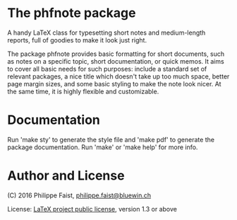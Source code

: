 # The phfnote package

A handy LaTeX class for typesetting short notes and medium-length reports, full
of goodies to make it look just right.

The package phfnote provides basic formatting for short documents, such as notes
on a specific topic, short documentation, or quick memos. It aims to cover all
basic needs for such purposes: include a standard set of relevant packages, a
nice title which doesn't take up too much space, better page margin sizes, and
some basic styling to make the note look nicer. At the same time, it is highly
flexible and customizable.


# Documentation

Run 'make sty' to generate the style file and 'make pdf' to generate the package
documentation. Run 'make' or 'make help' for more info.


# Author and License

(C) 2016 Philippe Faist, philippe.faist@bluewin.ch

License: [LaTeX project public license](http://www.ctan.org/license/lppl1.3),
version 1.3 or above

